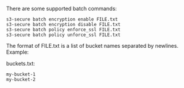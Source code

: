 There are some supported batch commands:

    s3-secure batch encryption enable FILE.txt
    s3-secure batch encryption disable FILE.txt
    s3-secure batch policy enforce_ssl FILE.txt
    s3-secure batch policy unforce_ssl FILE.txt

The format of FILE.txt is a list of bucket names separated by newlines.  Example:

buckets.txt:

    my-bucket-1
    my-bucket-2

